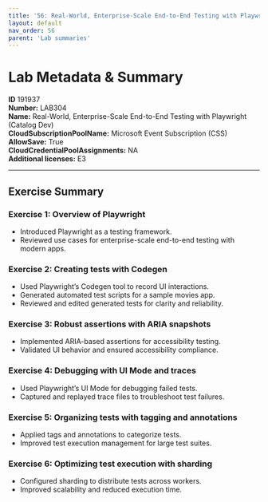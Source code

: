 ```yaml
---
title: '56: Real-World, Enterprise-Scale End-to-End Testing with Playwright (Catalog Dev)'
layout: default
nav_order: 56
parent: 'Lab summaries'
--- 
```


# Lab Metadata & Summary

**ID** 191937  
**Number:** LAB304  
**Name:** Real-World, Enterprise-Scale End-to-End Testing with Playwright (Catalog Dev)  
**CloudSubscriptionPoolName:** Microsoft Event Subscription (CSS)  
**AllowSave:** True  
**CloudCredentialPoolAssignments:** NA  
**Additional licenses:** E3  

---

## Exercise Summary

### Exercise 1: Overview of Playwright
- Introduced Playwright as a testing framework.  
- Reviewed use cases for enterprise-scale end-to-end testing with modern apps.  

### Exercise 2: Creating tests with Codegen
- Used Playwright’s Codegen tool to record UI interactions.  
- Generated automated test scripts for a sample movies app.  
- Reviewed and edited generated tests for clarity and reliability.  

### Exercise 3: Robust assertions with ARIA snapshots
- Implemented ARIA-based assertions for accessibility testing.  
- Validated UI behavior and ensured accessibility compliance.  

### Exercise 4: Debugging with UI Mode and traces
- Used Playwright’s UI Mode for debugging failed tests.  
- Captured and replayed trace files to troubleshoot test failures.  

### Exercise 5: Organizing tests with tagging and annotations
- Applied tags and annotations to categorize tests.  
- Improved test execution management for large test suites.  

### Exercise 6: Optimizing test execution with sharding
- Configured sharding to distribute tests across workers.  
- Improved scalability and reduced execution time.
